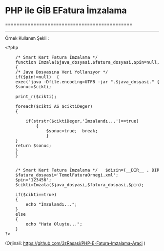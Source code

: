 # PHP ile GİB EFatura İmzalama
=============================================




---------------------------------------------

Örnek Kullanım Şekli : 

<pre>&lt;?php 

	/* Smart Kart Fatura İmzalama */  
	function Imzala($java_dosyasi,$fatura_dosyasi,$pin=null,$seriImza=false,$dosyayaKaydet=true)  
	{  
	/* Java Dosyasına Veri Yollanıyor */  
	if($pin!=null)  { 
	exec("java -Dfile.encoding=UTF8 -jar ".$java_dosyasi." {".$fatura_dosyasi.",".$pin.",".$seriImza.",".$dosyayaKaydet."} 2>&1",$cikti);    
	$sonuc=$cikti;  

	print_r($cikti);
	
	foreach($cikti AS $ciktiDeger)  
	{  
	
		if(strstr($ciktiDeger,'İmzalandı...')==true)  
			{  
				$sonuc=true;  break;  
				}  
	}   
	return $sonuc;  
	}  
	}  
	
	
	/* Smart Kart Fatura İmzalama */   $dizin=(__DIR__ . DIRECTORY_SEPARATOR);  $java_dosyasi=$dizin."Java/NTGEFaturaImza.jar";  
	$fatura_dosyasi='TemelFaturaOrnegi.xml';  
	$pin='123456';   
	$cikti=Imzala($java_dosyasi,$fatura_dosyasi,$pin);   
	
	if($cikti==true)
	{
		echo "İmzalandı..."; 
	}		
	else 
	{
		echo "Hata Oluştu...";
	}
?&gt;
</pre>


(Orjinali: https://github.com/3zRasasi/PHP-E-Fatura-Imzalama-Araci )

